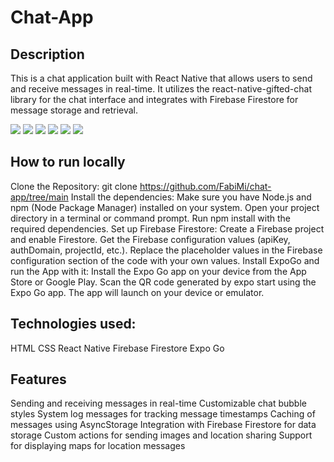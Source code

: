 # Chat-App


## Description

This is a chat application built with React Native that allows users to send and receive messages in real-time. It utilizes the react-native-gifted-chat library for the chat interface and integrates with Firebase Firestore for message storage and retrieval.


![](IMG_7535.PNG)
![](IMG_7536.PNG)
![](IMG_7541.PNG)
![](IMG_7539.PNG)
![](IMG_7540.PNG)
![](IMG_7537.PNG)

## How to run locally

Clone the Repository: git clone https://github.com/FabiMi/chat-app/tree/main
Install the dependencies:
Make sure you have Node.js and npm (Node Package Manager) installed on your system.
Open your project directory in a terminal or command prompt.
Run npm install with the required dependencies.
Set up Firebase Firestore:
Create a Firebase project and enable Firestore.
Get the Firebase configuration values (apiKey, authDomain, projectId, etc.).
Replace the placeholder values in the Firebase configuration section of the code with your own values.
Install ExpoGo and run the App with it:
Install the Expo Go app on your device from the App Store or Google Play.
Scan the QR code generated by expo start using the Expo Go app.
The app will launch on your device or emulator.

## Technologies used:

HTML
CSS
React Native
Firebase Firestore
Expo Go


## Features
Sending and receiving messages in real-time
Customizable chat bubble styles
System log messages for tracking message timestamps
Caching of messages using AsyncStorage
Integration with Firebase Firestore for data storage
Custom actions for sending images and location sharing
Support for displaying maps for location messages



